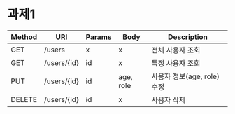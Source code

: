 # 과제1



|Method|URI|Params|Body|Description|
|---|---|---|---|---|
|GET|/users|x|x|전체 사용자 조회|
|GET|/users/{id}|id|x|특정 사용자 조회|
|PUT|/users/{id}|id|age, role|사용자 정보(age, role) 수정|
|DELETE|/users/{id}|id|x|사용자 삭제|